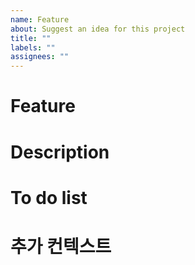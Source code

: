 ```yaml
---
name: Feature
about: Suggest an idea for this project
title: ""
labels: ""
assignees: ""
---
```


# Feature

<!--어떠한 기능을 구현할 것인지 요약하여 서술해주세요-->

# Description

<!--Epic의 내용을 조금 더 상세히 설명해주세요.-->

# To do list

<!--작업 목록을 체크박스 형식으로 작성해주세요.-->

# 추가 컨텍스트

<!--기능 요청에 대한 추가 컨텍스트나 스크린샷 등을 추가해주세요.-->
